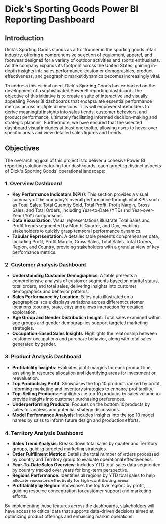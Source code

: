 # Dick's Sporting Goods Power BI Reporting Dashboard

## Introduction

Dick's Sporting Goods stands as a frontrunner in the sporting goods retail industry, offering a comprehensive selection of equipment, apparel, and footwear designed for a variety of outdoor activities and sports enthusiasts. As the company expands its footprint across the United States, gaining in-depth insights into sales performance, customer demographics, product effectiveness, and geographic market dynamics becomes increasingly vital.

To address this critical need, Dick's Sporting Goods has embarked on the development of a sophisticated Power BI reporting dashboard. The objective of this initiative is to create a suite of interactive and visually appealing Power BI dashboards that encapsulate essential performance metrics across multiple dimensions. This will empower stakeholders to derive meaningful insights into sales trends, customer behaviors, and product performance, ultimately facilitating informed decision-making and strategic planning. Furthermore, we have ensured that the selected dashboard visual includes at least one tooltip, allowing users to hover over specific areas and view detailed sales figures and trends.

## Objectives

The overarching goal of this project is to deliver a cohesive Power BI reporting solution featuring four dashboards, each targeting distinct aspects of Dick's Sporting Goods' operational landscape:

### 1. Overview Dashboard
- **Key Performance Indicators (KPIs)**: This section provides a visual summary of the company's overall performance through vital KPIs such as Total Sales, Total Quantity Sold, Total Profit, Profit Margin, Gross Sales, and Total Orders, including Year-to-Date (YTD) and Year-over-Year (YoY) comparisons.
- **Data Visualization**: Visual representations illustrate Total Sales and Profit trends segmented by Month, Quarter, and Day, enabling stakeholders to quickly grasp temporal performance dynamics.
- **Tabular Representation**: A detailed table presents comprehensive data, including Profit, Profit Margin, Gross Sales, Total Sales, Total Orders, Region, and Country, providing stakeholders with a granular view of key performance metrics.

### 2. Customer Analysis Dashboard
- **Understanding Customer Demographics**: A table presents a comprehensive analysis of customer segments based on marital status, total orders, and total sales, delivering insights into customer demographics and behavior patterns.
- **Sales Performance by Location**: Sales data illustrated on a geographical scale displays variations across different customer locations (country, state, city) and allows interaction for detailed exploration.
- **Age Group and Gender Distribution Insight**: Total sales examined within age groups and gender demographics support targeted marketing strategies.
- **Occupation-Based Sales Insights**: Highlights the relationship between customer occupations and purchase behavior, along with total sales generated by gender.

### 3. Product Analysis Dashboard
- **Profitability Insights**: Evaluates profit margins for each product line, assisting in resource allocation and identifying areas for investment or reevaluation.
- **Top Products by Profit**: Showcases the top 10 products ranked by profit, informing marketing and inventory strategies to enhance profitability.
- **Top-Selling Products**: Highlights the top 10 products by sales volume to provide insights into customer purchasing preferences.
- **Underperforming Products**: Focuses on the bottom 10 products by sales for analysis and potential strategy discussions.
- **Model Performance Analysis**: Includes insights into the top 10 model names by sales to inform future design and production efforts.

### 4. Territory Analysis Dashboard
- **Sales Trend Analysis**: Breaks down total sales by quarter and Territory groups, guiding targeted marketing strategies.
- **Order Fulfillment Metrics**: Details the total number of orders processed by country and Territory group to evaluate operational effectiveness.
- **Year-To-Date Sales Overview**: Includes YTD total sales data segmented by country tracked over years for long-term perspective.
- **Regions Performance**: Identifies all regions by YTD total sales to help allocate resources effectively for high-contributing areas.
- **Profitability by Region**: Showcases the top five regions by profit, guiding resource concentration for customer support and marketing efforts.

By implementing these features across the dashboards, stakeholders will have access to critical data that supports data-driven decisions aimed at optimizing product offerings and enhancing market operations.
